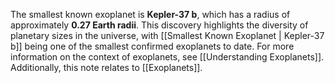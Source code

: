 The smallest known exoplanet is **Kepler-37 b**, which has a radius of approximately **0.27 Earth radii**. This discovery highlights the diversity of planetary sizes in the universe, with [[Smallest Known Exoplanet | Kepler-37 b]] being one of the smallest confirmed exoplanets to date. For more information on the context of exoplanets, see [[Understanding Exoplanets]]. Additionally, this note relates to [[Exoplanets]].